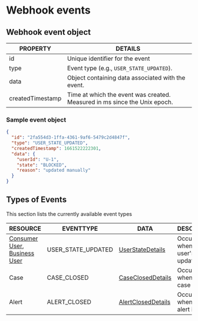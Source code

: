 # Webhook events

## Webhook event object

| PROPERTY         | DETAILS                                                                   |
| ---------------- | ------------------------------------------------------------------------- |
| id               | Unique identifier for the event                                           |
| type             | Event type (e.g., `USER_STATE_UPDATED`).                                  |
| data             | Object containing data associated with the event.                         |
| createdTimestamp | Time at which the event was created. Measured in ms since the Unix epoch. |

### Sample event object

```json
{
  "id": "2fa554d3-1ffa-4361-9af6-5479c2d4847f",
  "type": "USER_STATE_UPDATED",
  "createdTimestamp": 1661522222301,
  "data": {
    "userId": "U-1",
    "state": "BLOCKED",
    "reason": "updated manually"
  }
}
```

## Types of Events

This section lists the currently available event types

| RESOURCE                                                                                                                                                                 | EVENTTYPE          | DATA                                                                                                    | DESCRIPTION                               |
| ------------------------------------------------------------------------------------------------------------------------------------------------------------------------ | ------------------ | ------------------------------------------------------------------------------------------------------- | ----------------------------------------- |
| [Consumer User](https://docs.flagright.com/docs/flagright-api/55fc43dfa5972-user), [Business User](https://docs.flagright.com/docs/flagright-api/e6c30c54acc8d-business) | USER_STATE_UPDATED | [UserStateDetails](https://docs.flagright.com/docs/flagright-api/6449d29f75b92-user-state-details)      | Occurs whenever a user's state is updated |
| Case                                                                                                                                                                     | CASE_CLOSED        | [CaseClosedDetails](https://docs.flagright.com/docs/flagright-api/33c1ef3ffbde8-case-closed-details)    | Occurs whenever a case is closed          |
| Alert                                                                                                                                                                    | ALERT_CLOSED       | [AlertClosedDetails](https://docs.flagright.com/docs/flagright-api/3b5b8b0f0b6c7-case-reopened-details) | Occurs whenever a alert is closed         |
